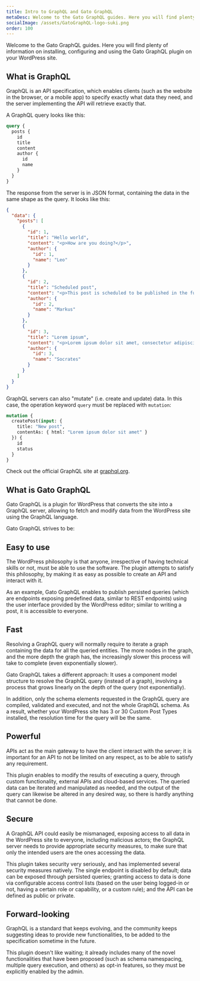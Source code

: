 ```yaml
---
title: Intro to GraphQL and Gato GraphQL
metaDesc: Welcome to the Gato GraphQL guides. Here you will find plenty of information on installing, configuring and using the Gato GraphQL plugin on your WordPress site.
socialImage: /assets/GatoGraphQL-logo-suki.png
order: 100
---
```


Welcome to the Gato GraphQL guides. Here you will find plenty of information on installing, configuring and using the Gato GraphQL plugin on your WordPress site.

## What is GraphQL

GraphQL is an API specification, which enables clients (such as the website in the browser, or a mobile app) to specify exactly what data they need, and the server implementing the API will retrieve exactly that.

A GraphQL query looks like this:

```graphql
query {
  posts {
    id
    title
    content
    author {
      id
      name
    }
  }
}
```

The response from the server is in JSON format, containing the data in the same shape as the query. It looks like this:

```json
{
  "data": {
    "posts": [
      {
        "id": 1,
        "title": "Hello world",
        "content": "<p>How are you doing?</p>",
        "author": {
          "id": 1,
          "name": "Leo"
        }
      },
      {
        "id": 2,
        "title": "Scheduled post",
        "content": "<p>This post is scheduled to be published in the future.</p>",
        "author": {
          "id": 2,
          "name": "Markus"
        }
      },
      {
        "id": 3,
        "title": "Lorem ipsum",
        "content": "<p>Lorem ipsum dolor sit amet, consectetur adipiscing elit, sed do eiusmod tempor incididunt ut labore et dolore magna aliqua.</p>",
        "author": {
          "id": 3,
          "name": "Socrates"
        }
      }
    ]
  }
}
```

GraphQL servers can also "mutate" (i.e. create and update) data. In this case, the operation keyword `query` must be replaced with `mutation`:

```graphql
mutation {
  createPost(input: {
    title: "New post",
    contentAs: { html: "Lorem ipsum dolor sit amet" }
  }) {
    id
    status
  }
}
```

Check out the official GraphQL site at [graphql.org](https://graphql.org/).

## What is Gato GraphQL

Gato GraphQL is a plugin for WordPress that converts the site into a GraphQL server, allowing to fetch and modify data from the WordPress site using the GraphQL language.

<!-- ## Plugin goals

**_Hey!_** Read the detailed explanation of these goals in CSS-Tricks article [Rendering the WordPress philosophy in GraphQL](https://css-tricks.com/rendering-the-wordpress-philosophy-in-graphql/). -->

Gato GraphQL strives to be:

## Easy to use

The WordPress philosophy is that anyone, irrespective of having technical skills or not, must be able to use the software. The plugin attempts to satisfy this philosophy, by making it as easy as possible to create an API and interact with it.

As an example, Gato GraphQL enables to publish persisted queries (which are endpoints exposing predefined data, similar to REST endpoints) using the user interface provided by the WordPress editor; similar to writing a post, it is accessible to everyone.

## Fast

Resolving a GraphQL query will normally require to iterate a graph containing the data for all the queried entities. The more nodes in the graph, and the more depth the graph has, the increasingly slower this process will take to complete (even exponentially slower).

Gato GraphQL takes a different approach: It uses a component model structure to resolve the GraphQL query (instead of a graph), involving a process that grows linearly on the depth of the query (not exponentially).

In addition, only the schema elements requested in the GraphQL query are compiled, validated and executed, and not the whole GraphQL schema. As a result, whether your WordPress site has 3 or 30 Custom Post Types installed, the resolution time for the query will be the same.

## Powerful

APIs act as the main gateway to have the client interact with the server; it is important for an API to not be limited on any respect, as to be able to satisfy any requirement.

This plugin enables to modify the results of executing a query, through custom functionality, external APIs and cloud-based services. The queried data can be iterated and manipulated as needed, and the output of the query can likewise be altered in any desired way, so there is hardly anything that cannot be done.

## Secure

A GraphQL API could easily be mismanaged, exposing access to all data in the WordPress site to everyone, including malicious actors; the GraphQL server needs to provide appropriate security measures, to make sure that only the intended users are the ones accessing the data.

This plugin takes security very seriously, and has implemented several security measures natively. The single endpoint is disabled by default; data can be exposed through persisted queries; granting access to data is done via configurable access control lists (based on the user being logged-in or not, having a certain role or capability, or a custom rule); and the API can be defined as public or private.

## Forward-looking

GraphQL is a standard that keeps evolving, and the community keeps suggesting ideas to provide new functionalities, to be added to the specification sometime in the future.

This plugin doesn't like waiting; it already includes many of the novel functionalities that have been proposed (such as schema namespacing, multiple query execution, and others) as opt-in features, so they must be explicitly enabled by the admin.
